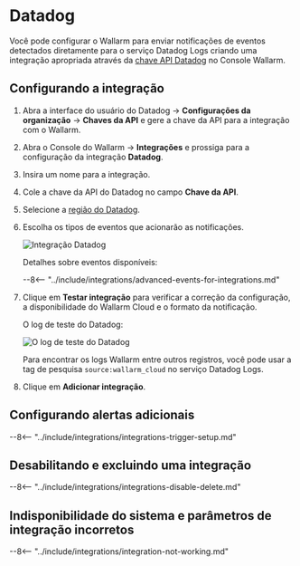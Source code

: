 # Datadog

Você pode configurar o Wallarm para enviar notificações de eventos detectados diretamente para o serviço Datadog Logs criando uma integração apropriada através da [chave API Datadog](https://docs.datadoghq.com/account_management/api-app-keys/) no Console Wallarm.

## Configurando a integração

1. Abra a interface do usuário do Datadog → **Configurações da organização** → **Chaves da API** e gere a chave da API para a integração com o Wallarm.
1. Abra o Console do Wallarm → **Integrações** e prossiga para a configuração da integração **Datadog**.
1. Insira um nome para a integração.
1. Cole a chave da API do Datadog no campo **Chave da API**.
1. Selecione a [região do Datadog](https://docs.datadoghq.com/getting_started/site/).
1. Escolha os tipos de eventos que acionarão as notificações.

    ![Integração Datadog](../../../images/user-guides/settings/integrations/add-datadog-integration.png)

    Detalhes sobre eventos disponíveis:

    --8<-- "../include/integrations/advanced-events-for-integrations.md"

1. Clique em **Testar integração** para verificar a correção da configuração, a disponibilidade do Wallarm Cloud e o formato da notificação.

    O log de teste do Datadog:

    ![O log de teste do Datadog](../../../images/user-guides/settings/integrations/test-datadog-vuln-detected.png)

    Para encontrar os logs Wallarm entre outros registros, você pode usar a tag de pesquisa `source:wallarm_cloud` no serviço Datadog Logs.

1. Clique em **Adicionar integração**.

## Configurando alertas adicionais

--8<-- "../include/integrations/integrations-trigger-setup.md"

## Desabilitando e excluindo uma integração

--8<-- "../include/integrations/integrations-disable-delete.md"

## Indisponibilidade do sistema e parâmetros de integração incorretos

--8<-- "../include/integrations/integration-not-working.md"